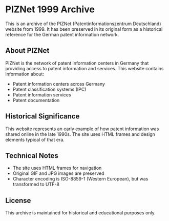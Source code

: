 # PIZNet 1999 Archive

This is an archive of the PIZNet (Patentinformationszentrum Deutschland) website from 1999. It has been preserved in its original form as a historical reference for the German patent information network.

## About PIZNet

PIZNet is the network of patent information centers in Germany that providing access to patent information and services. This website contains information about:

- Patent information centers across Germany
- Patent classification systems (IPC)
- Patent information services
- Patent documentation

## Historical Significance

This website represents an early example of how patent information was shared online in the late 1990s. The site uses HTML frames and design elements typical of that era.

## Technical Notes

- The site uses HTML frames for navigation
- Original GIF and JPG images are preserved
- Character encoding is ISO-8859-1 (Western European), but was transformed to UTF-8

## License

This archive is maintained for historical and educational purposes only.
